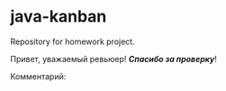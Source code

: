# java-kanban
Repository for homework project.

Привет, уважаемый ревьюер!  **_Спасибо за проверку_**!

Комментарий: 

